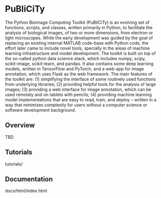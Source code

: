 # PuBliCiTy

The Python Bioimage Computing Toolkit (PuBliCiTy) is an evolving set of functions,
scripts, and classes, written primarily in Python, to facilitate the analysis of biological images,
of two or more dimensions, from electron or light microscopes. While the early development was
guided by the goal of replacing an existing internal MATLAB code-base with Python code, the
effort later came to include novel tools, specially in the areas of machine learning infrastructure
and model development. The toolkit is built on top of the so-called python data science stack,
which includes numpy, scipy, scikit-image, scikit-learn, and pandas. It also contains some deep
learning models, written in TensorFlow and PyTorch, and a web-app for image annotation,
which uses Flask as the web framework. The main features of the toolkit are: (1) simplifying
the interface of some routinely used functions from underlying libraries; (2) providing helpful
tools for the analysis of large images; (3) providing a web interface for image annotation,
which can be used remotely and on tablets with pencils; (4) providing machine learning model
implementations that are easy to read, train, and deploy – written in a way that minimizes
complexity for users without a computer science or software development background.


## Overview

TBD


## Tutorials

tutorials/


## Documentation

docs/html/index.html